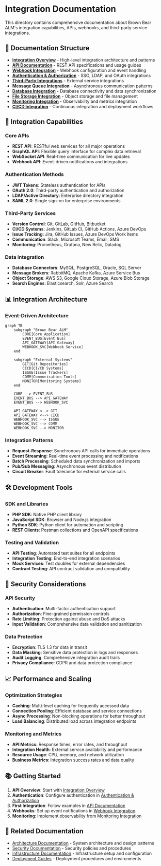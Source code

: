 # Integration Documentation

This directory contains comprehensive documentation about Brown Bear ALM's integration capabilities, APIs, webhooks, and third-party service integrations.

## 📁 Documentation Structure

- **[Integration Overview](integration-overview.md)** - High-level integration architecture and patterns
- **[API Documentation](api-documentation.md)** - REST API specifications and usage guides
- **[Webhook Integration](webhook-integration.md)** - Webhook configuration and event handling
- **[Authentication & Authorization](auth-integration.md)** - SSO, LDAP, and OAuth integrations
- **[Third-Party Integrations](third-party-integrations.md)** - External service integrations
- **[Message Queue Integration](message-queue-integration.md)** - Asynchronous communication patterns
- **[Database Integration](database-integration.md)** - Database connectivity and data synchronization
- **[File Storage Integration](file-storage-integration.md)** - Object storage and file management
- **[Monitoring Integration](monitoring-integration.md)** - Observability and metrics integration
- **[CI/CD Integration](cicd-integration.md)** - Continuous integration and deployment workflows

## 🔗 Integration Capabilities

### Core APIs
- **REST API**: RESTful web services for all major operations
- **GraphQL API**: Flexible query interface for complex data retrieval
- **WebSocket API**: Real-time communication for live updates
- **Webhook API**: Event-driven notifications and integrations

### Authentication Methods
- **JWT Tokens**: Stateless authentication for APIs
- **OAuth 2.0**: Third-party authentication and authorization
- **LDAP/Active Directory**: Enterprise directory integration
- **SAML 2.0**: Single sign-on for enterprise environments

### Third-Party Services
- **Version Control**: Git, GitLab, GitHub, Bitbucket
- **CI/CD Systems**: Jenkins, GitLab CI, GitHub Actions, Azure DevOps
- **Issue Tracking**: Jira, GitHub Issues, Azure DevOps Work Items
- **Communication**: Slack, Microsoft Teams, Email, SMS
- **Monitoring**: Prometheus, Grafana, New Relic, Datadog

### Data Integration
- **Database Connectors**: MySQL, PostgreSQL, Oracle, SQL Server
- **Message Brokers**: RabbitMQ, Apache Kafka, Azure Service Bus
- **Object Storage**: AWS S3, Google Cloud Storage, Azure Blob Storage
- **Search Engines**: Elasticsearch, Solr, Azure Search

## 📊 Integration Architecture

### Event-Driven Architecture

```mermaid
graph TB
    subgraph "Brown Bear ALM"
        CORE[Core Application]
        EVENT_BUS[Event Bus]
        API_GATEWAY[API Gateway]
        WEBHOOK_SVC[Webhook Service]
    end
    
    subgraph "External Systems"
        GIT[Git Repositories]
        CICD[CI/CD Systems]
        ISSUE[Issue Trackers]
        COMM[Communication Tools]
        MONITOR[Monitoring Systems]
    end
    
    CORE --> EVENT_BUS
    EVENT_BUS --> API_GATEWAY
    EVENT_BUS --> WEBHOOK_SVC
    
    API_GATEWAY <--> GIT
    API_GATEWAY <--> CICD
    WEBHOOK_SVC --> ISSUE
    WEBHOOK_SVC --> COMM
    WEBHOOK_SVC --> MONITOR
```

### Integration Patterns
- **Request-Response**: Synchronous API calls for immediate operations
- **Event Streaming**: Real-time event processing and notifications
- **Batch Processing**: Scheduled data synchronization and imports
- **Pub/Sub Messaging**: Asynchronous event distribution
- **Circuit Breaker**: Fault tolerance for external service calls

## 🛠️ Development Tools

### SDK and Libraries
- **PHP SDK**: Native PHP client library
- **JavaScript SDK**: Browser and Node.js integration
- **Python SDK**: Python client for automation and scripting
- **REST Clients**: Postman collections and OpenAPI specifications

### Testing and Validation
- **API Testing**: Automated test suites for all endpoints
- **Integration Testing**: End-to-end integration scenarios
- **Mock Services**: Test doubles for external dependencies
- **Contract Testing**: API contract validation and compatibility

## 🔐 Security Considerations

### API Security
- **Authentication**: Multi-factor authentication support
- **Authorization**: Fine-grained permission controls
- **Rate Limiting**: Protection against abuse and DoS attacks
- **Input Validation**: Comprehensive data validation and sanitization

### Data Protection
- **Encryption**: TLS 1.3 for data in transit
- **Data Masking**: Sensitive data protection in logs and responses
- **Audit Logging**: Comprehensive integration audit trails
- **Privacy Compliance**: GDPR and data protection compliance

## 📈 Performance and Scaling

### Optimization Strategies
- **Caching**: Multi-level caching for frequently accessed data
- **Connection Pooling**: Efficient database and service connections
- **Async Processing**: Non-blocking operations for better throughput
- **Load Balancing**: Distributed load across integration endpoints

### Monitoring and Metrics
- **API Metrics**: Response times, error rates, and throughput
- **Integration Health**: External service availability and performance
- **Resource Usage**: CPU, memory, and network utilization
- **Business Metrics**: Integration success rates and data quality

## 📚 Getting Started

1. **API Overview**: Start with [Integration Overview](integration-overview.md)
2. **Authentication**: Configure authentication in [Authentication & Authorization](auth-integration.md)
3. **First Integration**: Follow examples in [API Documentation](api-documentation.md)
4. **Webhooks**: Set up event notifications in [Webhook Integration](webhook-integration.md)
5. **Monitoring**: Implement observability from [Monitoring Integration](monitoring-integration.md)

## 🔗 Related Documentation

- [Architecture Documentation](../architecture/) - System architecture and design patterns
- [Security Documentation](../security/) - Security policies and procedures
- [Infrastructure Documentation](../infrastructure/) - Infrastructure setup and configuration
- [Deployment Guides](../deployment/) - Deployment procedures and environments
